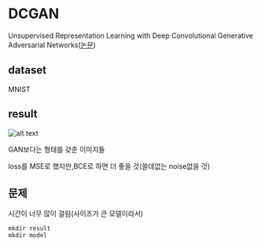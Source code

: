# DCGAN

  Unsupervised Representation Learning with Deep Convolutional Generative Adversarial Networks([논문](https://arxiv.org/pdf/1511.06434.pdf))
 
## dataset

MNIST
 
## result

 ![alt text](./gan.gif)
 
 GAN보다는 형태를 갖춘 이미지들
 
 loss를 MSE로 했지만,BCE로 하면 더 좋을 것(쓸데없는 noise없을 것)
 
## 문제

시간이 너무 많이 걸림(사이즈가 큰 모델이라서)
 
 ~~~ 
 mkdir result
 mkdir model
